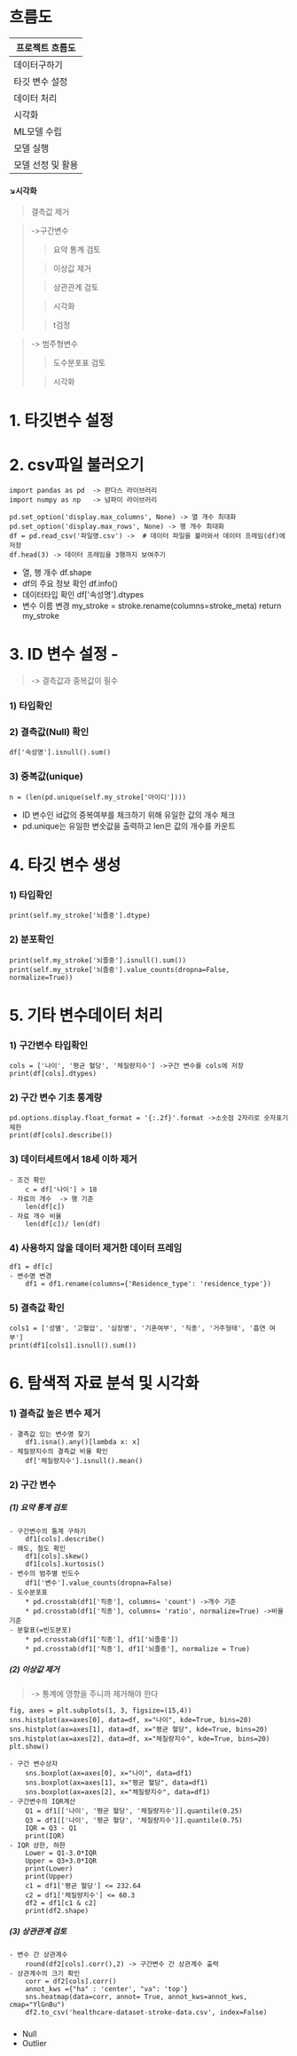 # 흐름도
프로젝트 흐름도|
---|
데이터구하기|
타깃 변수 설정|
데이터 처리|
시각화|
ML모델 수립|
모델 실행|
모델 선정 및 활용|
#### ↘시각화
> 결측값 제거 

> ->구간변수
>> 요약 통계 검토
> 
>> 이상값 제거
> 
>> 상관관계 검토
> 
>> 시각화
> 
>> t검정

> -> 범주형변수
>> 도수분포표 검토
> 
>> 시각화
# 1. 타깃변수 설정
# 2. csv파일 불러오기
    import pandas as pd  -> 판다스 라이브러리
    import numpy as np   -> 넘파이 라이브러리

    pd.set_option('display.max_columns', None) -> 열 개수 최대화
    pd.set_option('display.max_rows', None) -> 행 개수 최대화
    df = pd.read_csv('파일명.csv') ->  # 데이터 파일을 불러와서 데이터 프레임(df)에 저장
    df.head(3) -> 데이터 프레임을 3행까지 보여주기

 - 열, 행 개수
    df.shape
 - df의 주요 정보 확인
    df.info()
 - 데이터타입 확인
    df['속성명'].dtypes
 - 변수 이름 변경
    my_stroke = stroke.rename(columns=stroke_meta)
        return my_stroke
    
# 3. ID 변수 설정 -
> -> 결측값과 중복값이 필수

### 1) 타입확인
### 2) 결측값(Null) 확인
    df['속성명'].isnull().sum()
### 3) 중복값(unique)
    n = (len(pd.unique(self.my_stroke['아이디'])))
   - ID 변수인 id값의 중복여부를 체크하기 위해 유일한 값의 개수 체크
   - pd.unique는 유일한 변숫값을 출력하고 len은 값의 개수를 카운트

# 4. 타깃 변수 생성    
### 1) 타입확인
    print(self.my_stroke['뇌졸중'].dtype)
### 2) 분포확인
    print(self.my_stroke['뇌졸중'].isnull().sum())
    print(self.my_stroke['뇌졸중'].value_counts(dropna=False, normalize=True))

# 5. 기타 변수데이터 처리
### 1) 구간변수 타입확인
    cols = ['나이', '평균 혈당', '체질량지수'] ->구간 변수를 cols에 저장
    print(df[cols].dtypes)

### 2) 구간 변수 기초 통계량
    pd.options.display.float_format = '{:.2f}'.format ->소숫점 2자리로 숫자표기 제한
    print(df[cols].describe())
### 3) 데이터세트에서 18세 이하 제거
    - 조건 확인
        c = df['나이'] > 18
    - 자료의 개수  -> 행 기준
        len(df[c])
    - 자료 개수 비율
        len(df[c])/ len(df)
### 4) 사용하지 않을 데이터 제거한 데이터 프레임
    df1 = df[c]
    - 변수명 변경
        df1 = df1.rename(columns={'Residence_type': 'residence_type'})
### 5) 결측값 확인
    cols1 = ['성별', '고혈압', '심장병', '기혼여부', '직종', '거주형태', '흡연 여부']
    print(df1[cols1].isnull().sum())
# 6. 탐색적 자료 분석 및 시각화
### 1) 결측값 높은 변수 제거
    - 결측값 있는 변수명 찾기
        df1.isna().any()[lambda x: x]
    - 체질량지수의 결측값 비율 확인
        df['체질량지수'].isnull().mean()
### 2) 구간 변수
##### (1) 요약 통계 검토
    - 구간변수의 통계 구하기
        df1[cols].describe()
    - 왜도, 첨도 확인
        df1[cols].skew()
        df1[cols].kurtosis()
    - 변수의 범주별 빈도수
        df1['변수'].value_counts(dropna=False)
    - 도수분포표
        * pd.crosstab(df1['직종'], columns= 'count') ->개수 기준
        * pd.crosstab(df1['직종'], columns= 'ratio', normalize=True) ->비율 기준
    - 분할표(=빈도분포)
        * pd.crosstab(df1['직종'], df1['뇌졸중'])
        * pd.crosstab(df1['직종'], df1['뇌졸중'], normalize = True)
##### (2) 이상값 제거 
> -> 통계에 영향을 주니까 제거해야 한다

    fig, axes = plt.subplots(1, 3, figsize=(15,4))
    sns.histplot(ax=axes[0], data=df, x="나이", kde=True, bins=20)
    sns.histplot(ax=axes[1], data=df, x="평균 혈당", kde=True, bins=20)
    sns.histplot(ax=axes[2], data=df, x="체질량지수", kde=True, bins=20)
    plt.show()

    - 구간 변수상자
        sns.boxplot(ax=axes[0], x="나이", data=df1)
        sns.boxplot(ax=axes[1], x="평균 혈당", data=df1)
        sns.boxplot(ax=axes[2], x="체질량지수", data=df1)
    - 구간변수의 IQR계산 
        Q1 = df1[['나이', '평균 혈당', '체질량지수']].quantile(0.25)
        Q3 = df1[['나이', '평균 혈당', '체질량지수']].quantile(0.75)
        IQR = Q3 - Q1
        print(IQR)
    - IQR 상한, 하한
        Lower = Q1-3.0*IQR
        Upper = Q3+3.0*IQR
        print(Lower)
        print(Upper)
        c1 = df1['평균 혈당'] <= 232.64
        c2 = df1['체질량지수'] <= 60.3
        df2 = df1[c1 & c2]
        print(df2.shape)
##### (3) 상관관계 검토
    - 변수 간 상관계수
        round(df2[cols].corr(),2) -> 구간변수 간 상관계수 출력
    - 상관계수의 크기 확인
        corr = df2[cols].corr()
        annot_kws ={"ha" : 'center', "va": 'top'}
        sns.heatmap(data=corr, annot= True, annot_kws=annot_kws, cmap="YlGnBu")
        df2.to_csv('healthcare-dataset-stroke-data.csv', index=False)

###
- Null
- Outlier